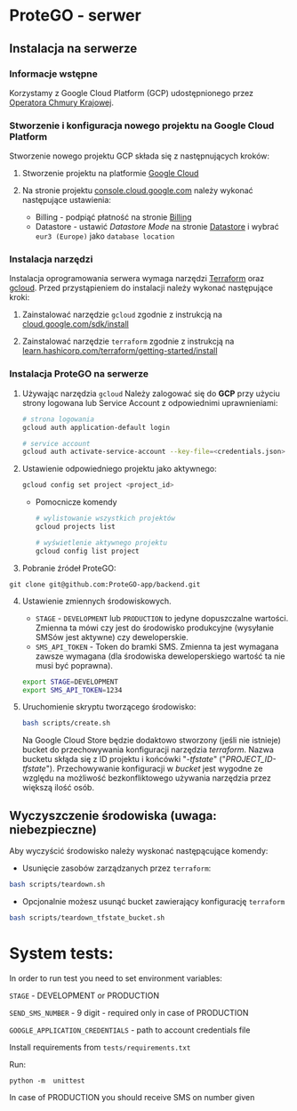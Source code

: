# ProteGO - serwer

## Instalacja na serwerze

### Informacje wstępne

Korzystamy z Google Cloud Platform (GCP) udostępnionego przez [Operatora Chmury Krajowej](https://chmurakrajowa.pl/).

### Stworzenie i konfiguracja nowego projektu na Google Cloud Platform

Stworzenie nowego projektu GCP składa się z następnujących kroków:

1. Stworzenie projektu na platformie [Google Cloud](https://cloud.google.com/)

2. Na stronie projektu [console.cloud.google.com](https://console.cloud.google.com/) należy wykonać następujące ustawienia:
    * Billing - podpiąć płatność na stronie [Billing](https://console.cloud.google.com/billing/)
    * Datastore - ustawić *Datastore Mode* na stronie [Datastore](https://console.cloud.google.com/datastore/) i wybrać `eur3 (Europe)` jako `database location`

### Instalacja narzędzi 

Instalacja oprogramowania serwera wymaga narzędzi [Terraform](https://www.terraform.io/) oraz [gcloud](https://cloud.google.com/sdk/gcloud).
Przed przystąpieniem do instalacji należy wykonać następujące kroki:

1. Zainstalować narzędzie `gcloud` zgodnie z instrukcją na [cloud.google.com/sdk/install](https://cloud.google.com/sdk/install)

2. Zainstalować narzędzie `terraform` zgodnie z instrukcją na [learn.hashicorp.com/terraform/getting-started/install](https://learn.hashicorp.com/terraform/getting-started/install.html#installing-terraform)

### Instalacja ProteGO na serwerze

1. Używając narzędzia `gcloud` Należy zalogować się do **GCP** przy użyciu strony logowana lub Service Account z odpowiednimi uprawnieniami:
   ```bash
   # strona logowania
   gcloud auth application-default login
   
   # service account
   gcloud auth activate-service-account --key-file=<credentials.json>
   ```
   
2. Ustawienie odpowiedniego projektu jako aktywnego:
    ```bash
    gcloud config set project <project_id>
    ```
    * Pomocnicze komendy
        ```bash
        # wylistowanie wszystkich projektów
        gcloud projects list
        
        # wyświetlenie aktywnego projektu
        gcloud config list project
        ```
3. Pobranie źródeł ProteGO:

```git clone git@github.com:ProteGO-app/backend.git```
        
4. Ustawienie zmiennych środowiskowych.
    * `STAGE` - `DEVELOPMENT` lub `PRODUCTION` to jedyne dopuszczalne wartości. Zmienna ta mówi czy jest do środowisko produkcyjne (wysyłanie SMSów jest aktywne) czy deweloperskie.
    * `SMS_API_TOKEN` - Token do bramki SMS. Zmienna ta jest wymagana zawsze wymagana (dla środowiska deweloperskiego wartość ta nie musi być poprawna).
   
   ```bash
   export STAGE=DEVELOPMENT
   export SMS_API_TOKEN=1234
   ```
   
5. Uruchomienie skryptu tworzącego środowisko:
    ```bash
    bash scripts/create.sh
    ```
   Na Google Cloud Store będzie dodaktowo stworzony (jeśli nie istnieje) bucket do przechowywania konfiguracji narzędzia *terraform*.
   Nazwa bucketu skłąda się z ID projektu i końcówki "_-tfstate_"  ("_PROJECT_ID-tfstate_").
   Przechowywanie konfiguracji w _bucket_ jest wygodne ze względu na możliwość bezkonfliktowego używania narzędzia przez większą ilość osób.
   
## Wyczyszczenie środowiska (uwaga: niebezpieczne)

Aby wyczyścić środowisko należy wyskonać następącujące komendy:
* Usunięcie zasobów zarządzanych przez `terraform`:
```bash
bash scripts/teardown.sh
```

* Opcjonalnie możesz usunąć bucket zawierający konfigurację `terraform`
```bash
bash scripts/teardown_tfstate_bucket.sh
```

# System tests:
In order to run test you need to set environment variables:

`STAGE` - DEVELOPMENT or PRODUCTION

`SEND_SMS_NUMBER` - 9 digit - required only in case of PRODUCTION

`GOOGLE_APPLICATION_CREDENTIALS` - path to account credentials file

Install requirements from `tests/requirements.txt`

Run:
```shell script
python -m  unittest
```

In case of PRODUCTION you should receive SMS on number given

